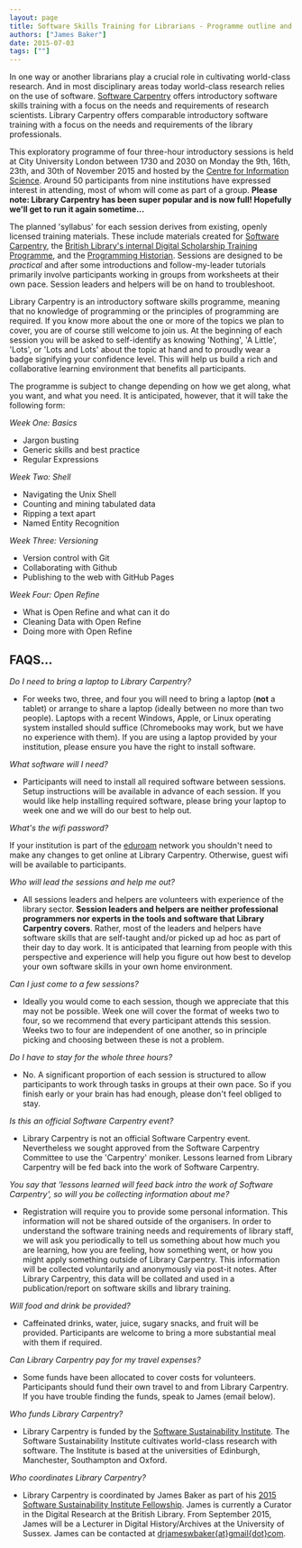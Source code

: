 ```yaml
---
layout: page
title: Software Skills Training for Librarians - Programme outline and FAQ
authors: ["James Baker"]
date: 2015-07-03
tags: [""]
---
```


In one way or another librarians play a crucial role in cultivating world-class research. And in most disciplinary areas today world-class research relies on the use of software. [Software Carpentry](http://software-carpentry.org/) offers introductory software skills training with a focus on the needs and requirements of research scientists. Library Carpentry offers comparable introductory software training with a focus on the needs and requirements of the library professionals.

This exploratory programme of four three-hour introductory sessions is held at City University London between 1730 and 2030 on Monday the 9th, 16th, 23th, and 30th of November 2015 and hosted by the [Centre for Information Science](https://www.city.ac.uk/department-library-information-science/centre-for-information-science). Around 50 participants from nine institutions have expressed interest in attending, most of whom will come as part of a group. **Please note: Library Carpentry has been super popular and is now full! Hopefully we'll get to run it again sometime...**

The planned 'syllabus' for each session derives from existing, openly licensed training materials. These include materials created for [Software Carpentry](http://software-carpentry.org/lessons.html), the [British Library's internal Digital Scholarship Training Programme](http://britishlibrary.typepad.co.uk/digital-scholarship/2014/10/british-library-digital-scholarship-training-programme-round-up-of-resources-you-can-use.html), and the [Programming Historian](http://programminghistorian.org/). Sessions are designed to be *practical* and after some introductions and follow-my-leader tutorials primarily involve participants working in groups from worksheets at their own pace. Session leaders and helpers will be on hand to troubleshoot.

Library Carpentry is an introductory software skills programme, meaning that no knowledge of programming or the principles of programming are required. If you know more about the one or more of the topics we plan to cover, you are of course still welcome to join us. At the beginning of each session you will be asked to self-identify as knowing 'Nothing', 'A Little', 'Lots', or 'Lots and Lots' about the topic at hand and to proudly wear a badge signifying your confidence level. This will help us build a rich and collaborative learning environment that benefits all participants.

The programme is subject to change depending on how we get along, what you want, and what you need. It is anticipated, however, that it will take the following form:

*Week One: Basics*

- Jargon busting
- Generic skills and best practice
- Regular Expressions

*Week Two: Shell*

- Navigating the Unix Shell
- Counting and mining tabulated data
- Ripping a text apart
- Named Entity Recognition

*Week Three: Versioning*

- Version control with Git
- Collaborating with Github
- Publishing to the web with GitHub Pages

*Week Four: Open Refine*

- What is Open Refine and what can it do
- Cleaning Data with Open Refine
- Doing more with Open Refine

## FAQS...

*Do I need to bring a laptop to Library Carpentry?*

- For weeks two, three, and four you will need to bring a laptop (**not** a tablet) or arrange to share a laptop (ideally between no more than two people). Laptops with a recent Windows, Apple, or Linux operating system installed should suffice (Chromebooks may work, but we have no experience with them). If you are using a laptop provided by your institution, please ensure you have the right to install software.

*What software will I need?*

- Participants will need to install all required software between sessions. Setup instructions will be available in advance of each session. If you would like help installing required software, please bring your laptop to week one and we will do our best to help out.

*What's the wifi password?*

If your institution is part of the [eduroam](https://www.eduroam.org/) network you shouldn't need to make any changes to get online at Library Carpentry. Otherwise, guest wifi will be available to participants.

*Who will lead the sessions and help me out?*

- All sessions leaders and helpers are volunteers with experience of the library sector. **Session leaders and helpers are neither professional programmers nor experts in the tools and software that Library Carpentry covers**. Rather, most of the leaders and helpers have software skills that are self-taught and/or picked up ad hoc as part of their day to day work. It is anticipated that learning from people with this perspective and experience will help you figure out how best to develop your own software skills in your own home environment.

*Can I just come to a few sessions?*

- Ideally you would come to each session, though we appreciate that this may not be possible. Week one will cover the format of weeks two to four, so we recommend that every participant attends this session. Weeks two to four are independent of one another, so in principle picking and choosing between these is not a problem.

*Do I have to stay for the whole three hours?*

- No. A significant proportion of each session is structured to allow participants to work through tasks in groups at their own pace. So if you finish early or your brain has had enough, please don't feel obliged to stay.

*Is this an official Software Carpentry event?*

- Library Carpentry is not an official Software Carpentry event. Nevertheless we sought approved from the Software 
Carpentry Committee to use the 'Carpentry' moniker. Lessons learned from Library Carpentry will be fed back into the work of Software Carpentry.

*You say that 'lessons learned will feed back intro the work of Software Carpentry', so will you be collecting information about me?*

- Registration will require you to provide some personal information. This information will not be shared outside of the organisers. In order to understand the software training needs and requirements of library staff, we will ask you periodically to tell us something about how much you are learning, how you are feeling, how something went, or how you might apply something outside of Library Carpentry. This information will be collected voluntarily and anonymously via post-it notes. After Library Carpentry, this data will be collated and used in a publication/report on software skills and library training.

*Will food and drink be provided?*

- Caffeinated drinks, water, juice, sugary snacks, and fruit will be provided. Participants are welcome to bring a more substantial meal with them if required.

*Can Library Carpentry pay for my travel expenses?*

- Some funds have been allocated to cover costs for volunteers. Participants should fund their own travel to and from Library Carpentry. If you have trouble finding the funds, speak to James (email below).

*Who funds Library Carpentry?*

- Library Carpentry is funded by the [Software Sustainability Institute](http://software.ac.uk/). The Software Sustainability Institute cultivates world-class research with software. The Institute is based at the universities of Edinburgh, Manchester, Southampton and Oxford.

*Who coordinates Library Carpentry?*

- Library Carpentry is coordinated by James Baker as part of his [2015 Software Sustainability Institute Fellowship](http://software.ac.uk/fellows/james-baker). James is currently a Curator in the Digital Research at the British Library. From September 2015, James will be a Lecturer in Digital History/Archives at the University of Sussex. James can be contacted at [drjameswbaker{at}gmail{dot}com](mailto:drjameswbaker@gmail.com).
